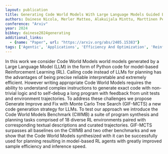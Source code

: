 ```yaml
---
layout: publication
title: Generating Code World Models With Large Language Models Guided By Monte Carlo Tree Search
authors: Dainese Nicola, Merler Matteo, Alakuijala Minttu, Marttinen Pekka
conference: "Arxiv"
year: 2024
bibkey: dainese2024generating
additional_links:
  - {name: "Paper", url: "https://arxiv.org/abs/2405.15383"}
tags: ['Agentic', 'Applications', 'Efficiency And Optimization', 'Reinforcement Learning']
---
```

In this work we consider Code World Models world models generated by a Large Language Model (LLM) in the form of Python code for model-based Reinforcement Learning (RL). Calling code instead of LLMs for planning has the advantages of being precise reliable interpretable and extremely efficient. However writing appropriate Code World Models requires the ability to understand complex instructions to generate exact code with non-trivial logic and to self-debug a long program with feedback from unit tests and environment trajectories. To address these challenges we propose Generate Improve and Fix with Monte Carlo Tree Search (GIF-MCTS) a new code generation strategy for LLMs. To test our approach we introduce the Code World Models Benchmark (CWMB) a suite of program synthesis and planning tasks comprised of 18 diverse RL environments paired with corresponding textual descriptions and curated trajectories. GIF-MCTS surpasses all baselines on the CWMB and two other benchmarks and we show that the Code World Models synthesized with it can be successfully used for planning resulting in model-based RL agents with greatly improved sample efficiency and inference speed.
